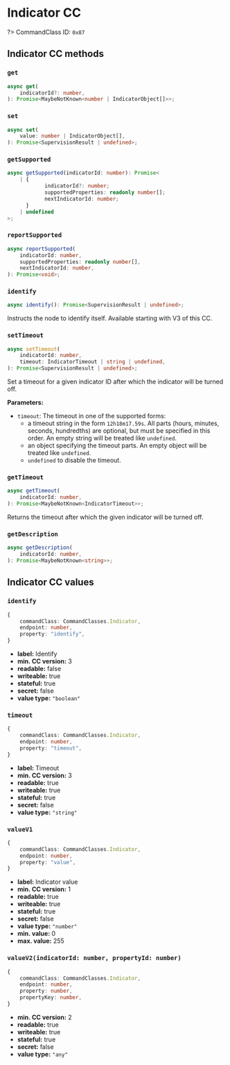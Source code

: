 # Indicator CC

?> CommandClass ID: `0x87`

## Indicator CC methods

### `get`

```ts
async get(
	indicatorId?: number,
): Promise<MaybeNotKnown<number | IndicatorObject[]>>;
```

### `set`

```ts
async set(
	value: number | IndicatorObject[],
): Promise<SupervisionResult | undefined>;
```

### `getSupported`

```ts
async getSupported(indicatorId: number): Promise<
	| {
			indicatorId?: number;
			supportedProperties: readonly number[];
			nextIndicatorId: number;
	  }
	| undefined
>;
```

### `reportSupported`

```ts
async reportSupported(
	indicatorId: number,
	supportedProperties: readonly number[],
	nextIndicatorId: number,
): Promise<void>;
```

### `identify`

```ts
async identify(): Promise<SupervisionResult | undefined>;
```

Instructs the node to identify itself. Available starting with V3 of this CC.

### `setTimeout`

```ts
async setTimeout(
	indicatorId: number,
	timeout: IndicatorTimeout | string | undefined,
): Promise<SupervisionResult | undefined>;
```

Set a timeout for a given indicator ID after which the indicator will be turned off.

**Parameters:**

- `timeout`: The timeout in one of the supported forms:
  - a timeout string in the form `12h18m17.59s`. All parts (hours, minutes, seconds, hundredths) are optional, but must be specified in this order. An empty string will be treated like `undefined`.
  - an object specifying the timeout parts. An empty object will be treated like `undefined`.
  - `undefined` to disable the timeout.

### `getTimeout`

```ts
async getTimeout(
	indicatorId: number,
): Promise<MaybeNotKnown<IndicatorTimeout>>;
```

Returns the timeout after which the given indicator will be turned off.

### `getDescription`

```ts
async getDescription(
	indicatorId: number,
): Promise<MaybeNotKnown<string>>;
```

## Indicator CC values

### `identify`

```ts
{
	commandClass: CommandClasses.Indicator,
	endpoint: number,
	property: "identify",
}
```

- **label:** Identify
- **min. CC version:** 3
- **readable:** false
- **writeable:** true
- **stateful:** true
- **secret:** false
- **value type:** `"boolean"`

### `timeout`

```ts
{
	commandClass: CommandClasses.Indicator,
	endpoint: number,
	property: "timeout",
}
```

- **label:** Timeout
- **min. CC version:** 3
- **readable:** true
- **writeable:** true
- **stateful:** true
- **secret:** false
- **value type:** `"string"`

### `valueV1`

```ts
{
	commandClass: CommandClasses.Indicator,
	endpoint: number,
	property: "value",
}
```

- **label:** Indicator value
- **min. CC version:** 1
- **readable:** true
- **writeable:** true
- **stateful:** true
- **secret:** false
- **value type:** `"number"`
- **min. value:** 0
- **max. value:** 255

### `valueV2(indicatorId: number, propertyId: number)`

```ts
{
	commandClass: CommandClasses.Indicator,
	endpoint: number,
	property: number,
	propertyKey: number,
}
```

- **min. CC version:** 2
- **readable:** true
- **writeable:** true
- **stateful:** true
- **secret:** false
- **value type:** `"any"`
